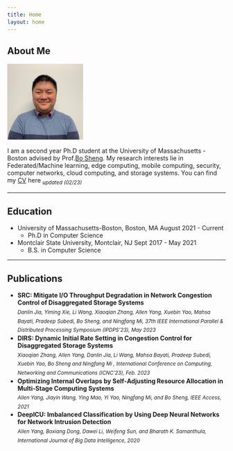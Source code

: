 ```yaml
---
title: Home
layout: home
---
```

## About Me
<p align="left">
  <img src="/assets/1619208044553.jpg" width="175" title="hover text">
</p>


I am a second year Ph.D student at the University of Massachusetts - Boston advised by Prof.[Bo Sheng]. My research interests lie in Federated/Machine learning, edge computing, mobile computing, security, computer networks, cloud computing, and storage systems. You can find my [CV] here  <sub>_updated (02/23)_<sub>

----

## Education

- University of Massachusetts-Boston, Boston, MA            August 2021 - Current
  - Ph.D in Computer Science
- Montclair State University, Montclair, NJ                 Sept 2017 - May 2021
  - B.S. in Computer Science

----
## Publications
- **SRC: Mitigate I/O Throughput Degradation in Network Congestion Control of Disaggregated Storage Systems**<br>
<sub>_Danlin Jia, Yiming Xie, Li Wang, Xiaoqian Zhang, Allen Yang, Xuebin Yao, Mahsa Bayati, Pradeep Subedi, Bo Sheng, and Ningfang Mi, 37th IEEE International Parallel & Distributed Processing Symposium (IPDPS'23), May 2023_<sub>
- **DIRS: Dynamic Initial Rate Setting in Congestion Control for Disaggregated Storage Systems** <br>
 <sub>_Xiaoqian Zhang, Allen Yang, Danlin Jia, Li Wang, Mahsa Bayati, Pradeep Subedi, Xuebin Yao, Bo Sheng and Ningfang Mi , International Conference on Computing, Networking and Communications (ICNC'23), Feb. 2023_ <sub> <br>
- **Optimizing Internal Overlaps by Self‑Adjusting Resource Allocation in Multi‑Stage Computing Systems** <br>
   <sub>_Allen Yang, Jiayin Wang, Ying Mao, Yi Yao, Ningfang Mi, and Bo Sheng, IEEE Access, 2021_<sub> <br>
- **DeepICU: Imbalanced Classification by Using Deep Neural Networks for Network Intrusion Detection** <br> 
     <sub> _Allen Yang, Boxiang Dong, Dawei Li, Weifeng Sun, and Bharath K. Samanthula, International Journal of Big Data Intelligence, 2020_ <br>



[CV]: ../../assets/Allen_Yang_CV_Feb_3_23.pdf
[Bo Sheng]: https://www.cs.umb.edu/~shengbo/index.html       

